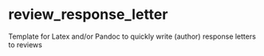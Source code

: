 # review_response_letter
Template for Latex and/or Pandoc to quickly write (author) response letters to reviews 
